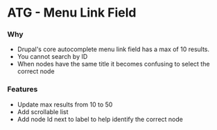 # ATG - Menu Link Field

### Why
- Drupal's core autocomplete menu link field has a max of 10 results.
- You cannot search by ID
- When nodes have the same title it becomes confusing to select the correct node

### Features
- Update max results from 10 to 50
- Add scrollable list
- Add node Id next to label to help identify the correct node
